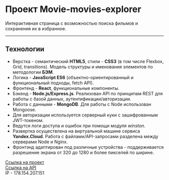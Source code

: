 # Проект Movie-movies-explorer

Интерактивная страница с возможностью поиска фильмов и сохранения их в избранное.

---
## Технологии

* Верстка - семантический **HTML5**, стили - **CSS3** (в том числе Flexbox, Grid, transitions). Модель структуры и именования элементов по методологии **БЭМ**.
* Логика - **JavaScript ES6** (объектно-ориентированный и функциональный подходы, fetch API).
* Фронтенд - **React**, функциональные компоненты.
* Бэкенд - **Node.js/Express.js**. Реализован API по принципам REST для работы с базой данных, аутентификации/авторизации.
* Работа с данными - **MongoDB**. Для работы с Node использован Mongoose.
* Для авторизации используется серверный куки с зашифрованным JWT-токеном.
* Ведутся логи доступа и ошибок при помощи модуля *winston*.
* Развертка осуществлена на виртуальной машине сервиса **Yandex.Cloud**. Работа с файлами/API-запросами разделена между серверами Node и Nginx.
* Фронтэнд адаптирован под различные устройства - поддерживается разрешение экрана от 320 до 1280 и более пикселей по ширине.

[Ссылка на проект](https://nikita-movie-explorer.nomoredomains.club/)  
[Ссылка на API](https://api.nikita-movie-explorer.nomoredomains.club)  
IP - 178.154.207.151

